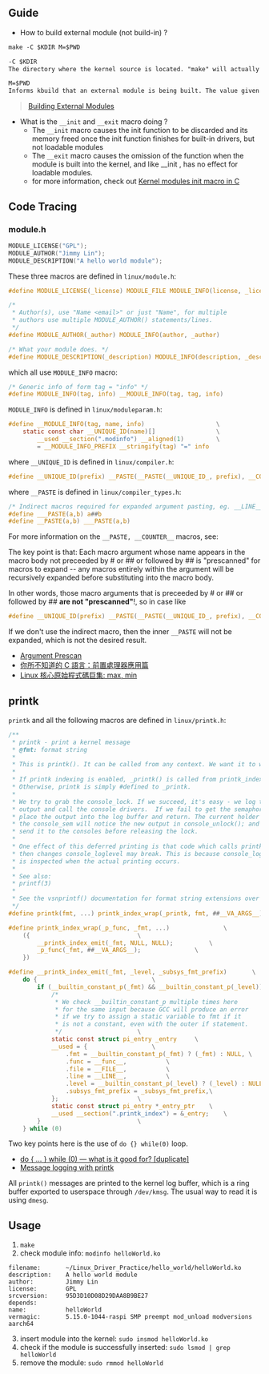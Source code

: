 ## Guide

- How to build external module (not build-in) ?

```markdown
make -C $KDIR M=$PWD

-C $KDIR
The directory where the kernel source is located. "make" will actually change to the specified directory when executing and will change back when finished.

M=$PWD
Informs kbuild that an external module is being built. The value given to "M" is the absolute path of the directory where the external module (kbuild file) is located.
```
> [Building External Modules](https://docs.kernel.org/kbuild/modules.html)

- What is the `__init` and `__exit` macro doing ?
	- The `__init` macro causes the init function to be discarded and its memory freed once the init function finishes for built-in drivers, but not loadable modules
	- The `__exit` macro causes the omission of the function when the module is built into the kernel, and like __init , has no effect for loadable modules.
	- for more information, check out [Kernel modules init macro in C](https://stackoverflow.com/questions/48558460/kernel-modules-init-macro-in-c)

## Code Tracing

### module.h

```c
MODULE_LICENSE("GPL");
MODULE_AUTHOR("Jimmy Lin");
MODULE_DESCRIPTION("A hello world module");
```

These three macros are defined in `linux/module.h`:

```c
#define MODULE_LICENSE(_license) MODULE_FILE MODULE_INFO(license, _license)

/*
 * Author(s), use "Name <email>" or just "Name", for multiple
 * authors use multiple MODULE_AUTHOR() statements/lines.
 */
#define MODULE_AUTHOR(_author) MODULE_INFO(author, _author)

/* What your module does. */
#define MODULE_DESCRIPTION(_description) MODULE_INFO(description, _description)
```

which all use `MODULE_INFO` macro:

```c
/* Generic info of form tag = "info" */
#define MODULE_INFO(tag, info) __MODULE_INFO(tag, tag, info)
```

`MODULE_INFO` is defined in `linux/moduleparam.h`:

```c
#define __MODULE_INFO(tag, name, info)					  \
	static const char __UNIQUE_ID(name)[]				  \
		__used __section(".modinfo") __aligned(1)		  \
		= __MODULE_INFO_PREFIX __stringify(tag) "=" info
```
where `__UNIQUE_ID` is defined in `linux/compiler.h`:

```c
#define __UNIQUE_ID(prefix) __PASTE(__PASTE(__UNIQUE_ID_, prefix), __COUNTER__)
```

where  `__PASTE` is defined in `linux/compiler_types.h`:
```c
/* Indirect macros required for expanded argument pasting, eg. __LINE__. */
#define ___PASTE(a,b) a##b
#define __PASTE(a,b) ___PASTE(a,b)

```

For more information on the `__PASTE, __COUNTER__` macros, see:

The key point is that: Each macro argument whose name appears in the macro body not preceeded by # or ## or followed by ## is "prescanned" for macros to expand -- any macros entirely within the argument will be recursively expanded before substituting into the macro body.

In other words, those macro arguments that is preceeded by # or ## or followed by ## **are not "prescanned"**!, so in case like

```c
#define __UNIQUE_ID(prefix) __PASTE(__PASTE(__UNIQUE_ID_, prefix), __COUNTER__)
```

If we don't use the indirect macro, then the inner `__PASTE` will not be expanded, which is not the desired result.

- [Argument Prescan](https://gcc.gnu.org/onlinedocs/cpp/Argument-Prescan.html)
- [你所不知道的 C 語言：前置處理器應用篇](https://hackmd.io/@sysprog/c-preprocessor)
- [Linux 核心原始程式碼巨集: max, min](https://hackmd.io/@sysprog/linux-macro-minmax#%E9%81%BF%E5%85%8D%E5%91%BD%E5%90%8D%E8%A1%9D%E7%AA%81)


## printk

`printk` and all the following macros are defined in `linux/printk.h`:

```c
/**
 * printk - print a kernel message
 * @fmt: format string
 *
 * This is printk(). It can be called from any context. We want it to work.
 *
 * If printk indexing is enabled, _printk() is called from printk_index_wrap.
 * Otherwise, printk is simply #defined to _printk.
 *
 * We try to grab the console_lock. If we succeed, it's easy - we log the
 * output and call the console drivers.  If we fail to get the semaphore, we
 * place the output into the log buffer and return. The current holder of
 * the console_sem will notice the new output in console_unlock(); and will
 * send it to the consoles before releasing the lock.
 *
 * One effect of this deferred printing is that code which calls printk() and
 * then changes console_loglevel may break. This is because console_loglevel
 * is inspected when the actual printing occurs.
 *
 * See also:
 * printf(3)
 *
 * See the vsnprintf() documentation for format string extensions over C99.
 */
#define printk(fmt, ...) printk_index_wrap(_printk, fmt, ##__VA_ARGS__)
```

```c
#define printk_index_wrap(_p_func, _fmt, ...)				\
	({								\
		__printk_index_emit(_fmt, NULL, NULL);			\
		_p_func(_fmt, ##__VA_ARGS__);				\
	})

```

```c
#define __printk_index_emit(_fmt, _level, _subsys_fmt_prefix)		\
	do {								\
		if (__builtin_constant_p(_fmt) && __builtin_constant_p(_level)) { \
			/*
			 * We check __builtin_constant_p multiple times here
			 * for the same input because GCC will produce an error
			 * if we try to assign a static variable to fmt if it
			 * is not a constant, even with the outer if statement.
			 */						\
			static const struct pi_entry _entry		\
			__used = {					\
				.fmt = __builtin_constant_p(_fmt) ? (_fmt) : NULL, \
				.func = __func__,			\
				.file = __FILE__,			\
				.line = __LINE__,			\
				.level = __builtin_constant_p(_level) ? (_level) : NULL, \
				.subsys_fmt_prefix = _subsys_fmt_prefix,\
			};						\
			static const struct pi_entry *_entry_ptr	\
			__used __section(".printk_index") = &_entry;	\
		}							\
	} while (0)
```

Two key points here is the use of `do {} while(0)` loop.

- [do { ... } while (0) — what is it good for? [duplicate]](https://stackoverflow.com/questions/257418/do-while-0-what-is-it-good-for)
- [Message logging with printk](https://www.kernel.org/doc/html/next/core-api/printk-basics.html)

All `printk()` messages are printed to the kernel log buffer, which is a ring buffer exported to userspace through `/dev/kmsg`. The usual way to read it is using `dmesg`.

## Usage

1. `make`
2. check module info: `modinfo helloWorld.ko`

```console
filename:       ~/Linux_Driver_Practice/hello_world/helloWorld.ko
description:    A hello world module
author:         Jimmy Lin
license:        GPL
srcversion:     95D3D10D08D29DAA8B9BE27
depends:
name:           helloWorld
vermagic:       5.15.0-1044-raspi SMP preempt mod_unload modversions aarch64
```

3. insert module into the kernel: `sudo insmod helloWorld.ko`
4. check if the module is successfully inserted: `sudo lsmod | grep helloWorld`
5. remove the module: `sudo rmmod helloWorld`
